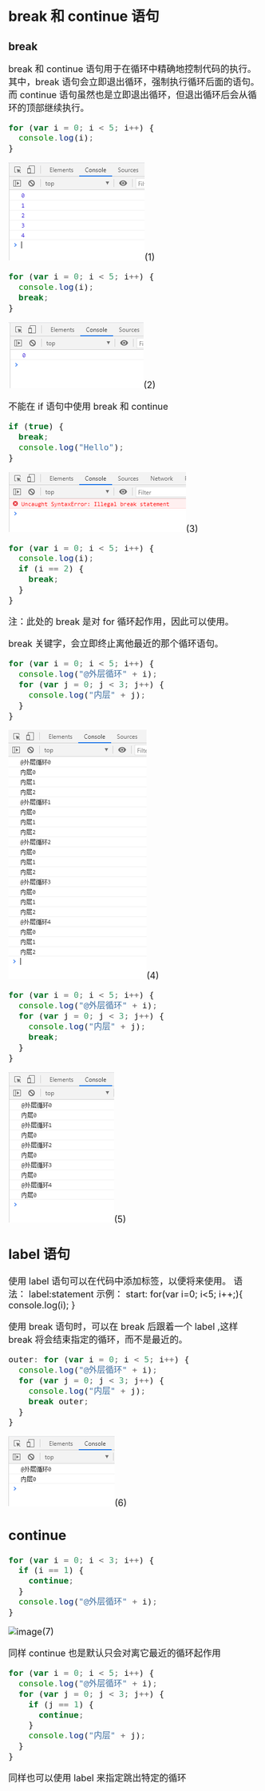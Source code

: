 # break 和 continue 语句

## break

<font size=4>

break 和 continue 语句用于在循环中精确地控制代码的执行。其中，break 语句会立即退出循环，强制执行循环后面的语句。而 continue 语句虽然也是立即退出循环，但退出循环后会从循环的顶部继续执行。

```javascript
for (var i = 0; i < 5; i++) {
  console.log(i);
}
```

![image](../images/14/1-for-loop.png)(1)

```javascript
for (var i = 0; i < 5; i++) {
  console.log(i);
  break;
}
```

![image](../images/14/2-for-loop-break.png)(2)

不能在 if 语句中使用 break 和 continue

```javascript
if (true) {
  break;
  console.log("Hello");
}
```

![image](../images/14/3-if-break.png)(3)

```javascript
for (var i = 0; i < 5; i++) {
  console.log(i);
  if (i == 2) {
    break;
  }
}
```

注：此处的 break 是对 for 循环起作用，因此可以使用。

break 关键字，会立即终止离他最近的那个循环语句。

```javascript
for (var i = 0; i < 5; i++) {
  console.log("@外层循环" + i);
  for (var j = 0; j < 3; j++) {
    console.log("内层" + j);
  }
}
```

![image](../images/14/4-two-loop.png)(4)

```javascript
for (var i = 0; i < 5; i++) {
  console.log("@外层循环" + i);
  for (var j = 0; j < 3; j++) {
    console.log("内层" + j);
    break;
  }
}
```

![image](../images/14/5-one-loop.png)(5)

## label 语句

使用 label 语句可以在代码中添加标签，以便将来使用。
语法：
label:statement
示例：
start: for(var i=0; i<5; i++;){
console.log(i);
}

使用 break 语句时，可以在 break 后跟着一个 label ,这样 break 将会结束指定的循环，而不是最近的。

```javascript
outer: for (var i = 0; i < 5; i++) {
  console.log("@外层循环" + i);
  for (var j = 0; j < 3; j++) {
    console.log("内层" + j);
    break outer;
  }
}
```

![image](../images/14/6.png)(6)

## continue

```javascript
for (var i = 0; i < 3; i++) {
  if (i == 1) {
    continue;
  }
  console.log("@外层循环" + i);
}
```

![image](../images/15/7.png)(7)

同样 continue 也是默认只会对离它最近的循环起作用

```javascript
for (var i = 0; i < 5; i++) {
  console.log("@外层循环" + i);
  for (var j = 0; j < 3; j++) {
    if (j == 1) {
      continue;
    }
    console.log("内层" + j);
  }
}
```

同样也可以使用 label 来指定跳出特定的循环

</font>
